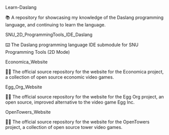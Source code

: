 
Learn-Daslang

📚️ A repository for showcasing my knowledge of the Daslang programming language, and continuing to learn the language. 

SNU_2D_ProgrammingTools_IDE_Daslang

⌨️ The Daslang programming language IDE submodule for SNU Programming Tools (2D Mode)

Economica_Website

💸️🌐️ The official source repository for the website for the Economica project, a collection of open source economic video games.

Egg_Org_Website

🥚️🌐️ The official source repository for the website for the Egg Org project, an open source, improved alternative to the video game Egg Inc.

OpenTowers_Website

🗼️🌐️ The official source repository for the website for the OpenTowers project, a collection of open source tower video games.

